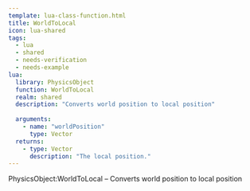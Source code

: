 ```yaml
---
template: lua-class-function.html
title: WorldToLocal
icon: lua-shared
tags:
  - lua
  - shared
  - needs-verification
  - needs-example
lua:
  library: PhysicsObject
  function: WorldToLocal
  realm: shared
  description: "Converts world position to local position"
  
  arguments:
    - name: "worldPosition"
      type: Vector
  returns:
    - type: Vector
      description: "The local position."
---
```


<div class="lua__search__keywords">
PhysicsObject:WorldToLocal &#x2013; Converts world position to local position
</div>
